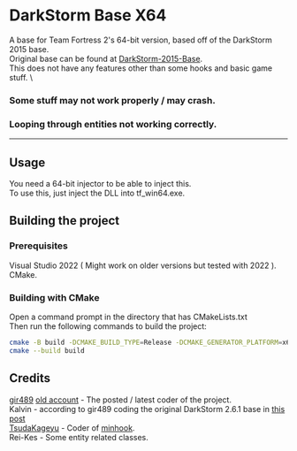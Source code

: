 # DarkStorm Base X64

A base for Team Fortress 2's 64-bit version, based off of the DarkStorm 2015 base. \
Original base can be found at [DarkStorm-2015-Base](https://bitbucket.org/gir489/darkstorm-2015-base/src/master/). \
This does not have any features other than some hooks and basic game stuff. \
### Some stuff may not work properly / may crash.
### Looping through entities not working correctly. 

---

## Usage

You need a 64-bit injector to be able to inject this. \
To use this, just inject the DLL into tf_win64.exe.

## Building the project

### Prerequisites

Visual Studio 2022 ( Might work on older versions but tested with 2022 ). \
CMake.

### Building with CMake

Open a command prompt in the directory that has CMakeLists.txt \
Then run the following commands to build the project:

```bash
cmake -B build -DCMAKE_BUILD_TYPE=Release -DCMAKE_GENERATOR_PLATFORM=x64
cmake --build build
```

## Credits

[gir489](https://www.unknowncheats.me/forum/members/5420895.html) [old account](https://www.unknowncheats.me/forum/members/225272.html) - The posted / latest coder of the project. \
Kalvin - according to gir489 coding the original DarkStorm 2.6.1 base in [this post](https://www.unknowncheats.me/forum/team-fortress-2-a/74558-tf2-darkstorm-3-4-1-a.html) \
[TsudaKageyu](https://github.com/TsudaKageyu) - Coder of [minhook](https://github.com/TsudaKageyu/minhook). \
Rei-Kes - Some entity related classes. 
